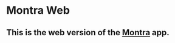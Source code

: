 # Montra Web

## This is the web version of the [Montra](https://github.com/e-razboinikov/montra) app.

